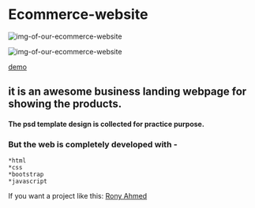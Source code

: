 # Ecommerce-website

![img-of-our-ecommerce-website](https://imgur.com/fl9Icb9.png)

![img-of-our-ecommerce-website](https://imgur.com/mYL86DZ.png)

[demo](https://ronyahmed1200.github.io/Ecommerce-website/)

## it is an awesome business landing webpage for showing the products.

#### The psd template design is collected for practice purpose.

### But the web is completely developed with -
    *html
    *css
    *bootstrap
    *javascript
   
If you want a project like this: [Rony Ahmed](mailto:moshiourrahmanrony@gmail.com?subject=[Web%20Project]%20Make%20Me%20A%20Website)
